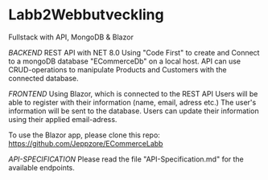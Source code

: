 # Labb2Webbutveckling
 Fullstack with API, MongoDB & Blazor

*BACKEND*
 REST API with NET 8.0
 Using "Code First" to create and Connect to a mongoDB database "ECommerceDb" on a local host.
 API can use CRUD-operations to manipulate Products and Customers with the connected database.

*FRONTEND*
Using Blazor, which is connected to the REST API
Users will be able to register with their information (name, email, adress etc.) The user's information will be sent to the database.
Users can update their information using their applied email-adress.

To use the Blazor app, please clone this repo: https://github.com/Jeppzore/ECommerceLabb

*API-SPECIFICATION*
Please read the file "API-Specification.md" for the available endpoints.
